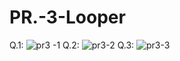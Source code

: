 # PR.-3-Looper

Q.1: ![pr3 -1](https://github.com/user-attachments/assets/1fa688c0-9cba-41bb-93e9-b3e9aa82a88d)
Q.2: ![pr3-2](https://github.com/user-attachments/assets/a7fad24a-18fa-4cd8-aec2-8c130b0f856a)
Q.3: ![pr3-3](https://github.com/user-attachments/assets/d8f72840-1fdb-4055-86c0-72418c8b38b1)
